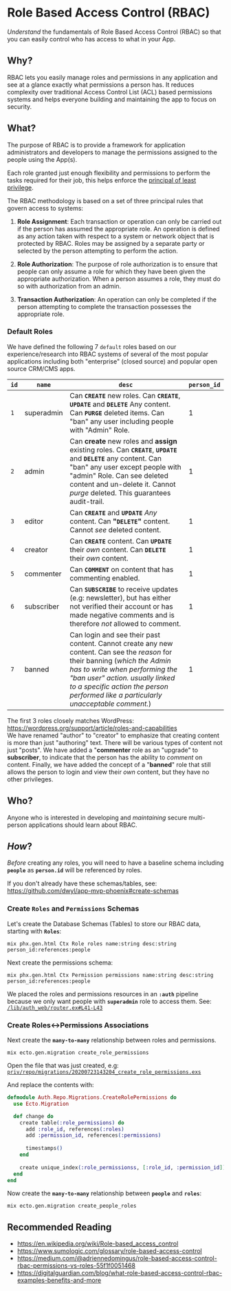 # Role Based Access Control (RBAC)

_Understand_ the fundamentals of Role Based Access Control (RBAC)
so that you can easily control who has access to what in your App.

## Why?

RBAC lets you easily manage roles and permissions in any application
and see at a glance exactly what permissions a person has.
It reduces complexity over traditional
Access Control List (ACL) based permissions systems
and helps everyone building and maintaining the app
to focus on security.


## What?

The purpose of RBAC is to provide a framework
for application administrators and developers
to manage the permissions assigned to the people using the App(s).

Each role granted just enough flexibility and permissions 
to perform the tasks required for their job, 
this helps enforce the 
[principal of least privilege](https://en.wikipedia.org/wiki/Principle_of_least_privilege).

The RBAC methodology is based on a set of three principal rules 
that govern access to systems:

1. **Role Assignment**: 
Each transaction or operation can only be carried out 
if the person has assumed the appropriate role. 
An operation is defined as any action taken 
with respect to a system or network object that is protected by RBAC. 
Roles may be assigned by a separate party 
or selected by the person attempting to perform the action.

2. **Role Authorization**: 
The purpose of role authorization 
is to ensure that people can only assume a role 
for which they have been given the appropriate authorization. 
When a person assumes a role, 
they must do so with authorization from an admin.

3. **Transaction Authorization**: 
An operation can only be completed 
if the person attempting to complete the transaction 
possesses the appropriate role.


### Default Roles

We have defined the following 7 `default` roles based on our experience/research 
into RBAC systems of several of the most popular applications
including both "enterprise" (closed source) and popular open source CRM/CMS apps.

| **`id`** | **`name`** | **`desc`** | `person_id` |
| -------- | ---------- | ---------- | ----------- |
| `1` | superadmin | Can **`CREATE`** new roles. Can **`CREATE`**, **`UPDATE`** and **`DELETE`** Any content. Can **`PURGE`** deleted items. Can "ban" any user including people with "Admin" Role. | 1 |
| `2` | admin | Can **create** new roles and **assign** existing roles. Can **`CREATE`**, **`UPDATE`** and **`DELETE`** any content. Can "ban" any user except people with "admin" Role. Can see deleted content and un-delete it. Cannot _purge_ deleted. This guarantees audit-trail. | 1 | 
| `3` | editor | Can **`CREATE`** and **`UPDATE`** _Any_ content. Can **"`DELETE`"** content. Cannot _see_ deleted content. | 1 |
| `4` | creator | Can **`CREATE`** content. Can **`UPDATE`** their _own_ content. Can **`DELETE`** their _own_ content. | 1 |
| `5` | commenter | Can **`COMMENT`** on content that has commenting enabled. | 1 |
| `6` | subscriber | Can **`SUBSCRIBE`** to receive updates (e.g: newsletter), but has either not verified their account or has made negative comments and is therefore _not_ allowed to comment. | 1 |
| `7` | banned | Can login and see their past content. Cannot create any new content. Can see the _reason_ for their banning (_which the Admin has to write when performing the "ban user" action. usually linked to a specific action the person performed like a particularly unacceptable comment._) | 1 | 

The first 3 roles closely matches WordPress: 
https://wordpress.org/support/article/roles-and-capabilities <br />
We have renamed "author" to "creator" to emphasize that creating content 
is more than just "authoring" text. 
There will be various types of content not just "posts".
We have added a "**commenter** role as an "upgrade" to **subscriber**,
to indicate that the person has the ability to _comment_ on content.
Finally, we have added the concept of a "**banned**" role
that still allows the person to login and view their _own_ content,
but they have no other privileges.


## Who?

Anyone who is interested in developing and _maintaining_ 
secure multi-person applications
should learn about RBAC.


## _How_?

_Before_ creating any roles,
you will need to have a baseline schema including **`people`**
as **`person.id`** will be referenced by roles.

If you don't already have these schemas/tables,
see: https://github.com/dwyl/app-mvp-phoenix#create-schemas


### Create `Roles` and `Permissions` Schemas

Let's create the Database Schemas (Tables) 
to store our RBAC data,
starting with **`Roles`**:

```
mix phx.gen.html Ctx Role roles name:string desc:string person_id:references:people
```

Next create the permissions schema:
```
mix phx.gen.html Ctx Permission permissions name:string desc:string person_id:references:people
```

We placed the roles and permissions resources in an **`:auth`** pipeline
because we only want people with **`superadmin`** role to access them.
See: 
[`/lib/auth_web/router.ex#L41-L43`](https://github.com/dwyl/auth/blob/2a3c361e87cbe4fadbd6beda2eef989299c48a53/lib/auth_web/router.ex#L41-L42)



### Create Roles<->Permissions Associations

Next create the **`many-to-many`** relationship 
between roles and permissions.

```
mix ecto.gen.migration create_role_permissions
```

Open the file that was just created, e.g: 
[`priv/repo/migrations/20200723143204_create_role_permissions.exs`]()

And replace the contents with:
```elixir
defmodule Auth.Repo.Migrations.CreateRolePermissions do
  use Ecto.Migration

  def change do
    create table(:role_permissions) do
      add :role_id, references(:roles)
      add :permission_id, references(:permissions)
  
      timestamps()
    end
  
    create unique_index(:role_permissionss, [:role_id, :permission_id])
  end
end
```



Now create the **`many-to-many`** relationship 
between **`people`** and **`roles`**:

```
mix ecto.gen.migration create_people_roles
```



## Recommended Reading

+ https://en.wikipedia.org/wiki/Role-based_access_control
+ https://www.sumologic.com/glossary/role-based-access-control
+ https://medium.com/@adriennedomingus/role-based-access-control-rbac-permissions-vs-roles-55f1f0051468
+ https://digitalguardian.com/blog/what-role-based-access-control-rbac-examples-benefits-and-more